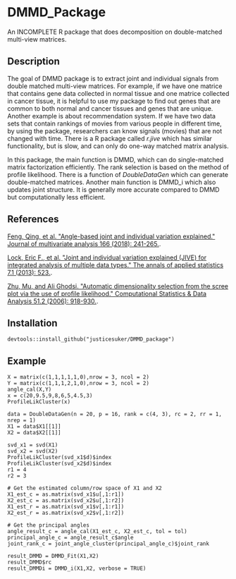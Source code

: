# DMMD_Package
An INCOMPLETE R package that does decomposition on double-matched multi-view matrices. 

Description 
-------

The goal of DMMD package is to extract joint and individual signals from double matched multi-view matrices. For example, if we have one matrice that contains gene data collected in normal tissue and one matrice collected in cancer tissue, it is helpful to use my package to find out genes that are common to both normal and cancer tissues and genes that are unique. Another example is about recommendation system. If we have two data sets that contain rankings of movies from various people in different time, by using the package, researchers can know signals (movies) that are not changed with time. There is a R package called *r.jive* which has similar functionality, but is slow, and can only do one-way matched matrix analysis. 

In this package, the main function is DMMD, which can do single-matched matrix factorization efficiently. The rank selection is based on the method of profile likelihood. There is a function of *DoubleDataGen* which can generate double-matched matrices. Another main function is DMMD_i which also updates joint structure. It is generally more accurate compared to DMMD but computationally less efficient.

References
-------
[Feng, Qing, et al. "Angle-based joint and individual variation explained." Journal of multivariate analysis 166 (2018): 241-265.](https://arxiv.org/pdf/1704.02060.pdf).

[Lock, Eric F., et al. "Joint and individual variation explained (JIVE) for integrated analysis of multiple data types." The annals of applied statistics 7.1 (2013): 523.](https://arxiv.org/pdf/1102.4110.pdf).

[Zhu, Mu, and Ali Ghodsi. "Automatic dimensionality selection from the scree plot via the use of profile likelihood." Computational Statistics & Data Analysis 51.2 (2006): 918-930.](http://citeseerx.ist.psu.edu/viewdoc/download?doi=10.1.1.90.3768&rep=rep1&type=pdf).

Installation
-------
`devtools::install_github("justicesuker/DMMD_package")`

Example
-------
```{r}
X = matrix(c(1,1,1,1,1,0),nrow = 3, ncol = 2)
Y = matrix(c(1,1,1,2,1,0),nrow = 3, ncol = 2)
angle_cal(X,Y)
x = c(20,9.5,9,8,6,5,4.5,3)
ProfileLikCluster(x)

data = DoubleDataGen(n = 20, p = 16, rank = c(4, 3), rc = 2, rr = 1, nrep = 1)
X1 = data$X1[[1]]
X2 = data$X2[[1]]

svd_x1 = svd(X1)
svd_x2 = svd(X2)
ProfileLikCluster(svd_x1$d)$index
ProfileLikCluster(svd_x2$d)$index
r1 = 4
r2 = 3

# Get the estimated column/row space of X1 and X2
X1_est_c = as.matrix(svd_x1$u[,1:r1])
X2_est_c = as.matrix(svd_x2$u[,1:r2])
X1_est_r = as.matrix(svd_x1$v[,1:r1])
X2_est_r = as.matrix(svd_x2$v[,1:r2])
  
# Get the principal angles
angle_result_c = angle_cal(X1_est_c, X2_est_c, tol = tol)
principal_angle_c = angle_result_c$angle
joint_rank_c = joint_angle_cluster(principal_angle_c)$joint_rank

result_DMMD = DMMD_Fit(X1,X2)
result_DMMD$rc
result_DMMDi = DMMD_i(X1,X2, verbose = TRUE)
```